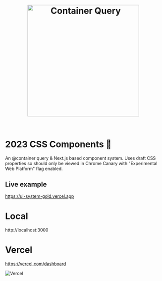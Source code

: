 <h1 align="center">
	<br>
	<img width="360" src="container-query.jpg" alt="Container Query">
	<br>
    <br>
</h1>

# 2023 CSS Components 📰

An @container query & Next.js based component system. Uses draft CSS properties so should only be viewed in Chrome Canary with "Experimental Web Platform" flag enabled.

## Live example

https://ui-system-gold.vercel.app

# Local

http://localhost:3000

# Vercel

https://vercel.com/dashboard

![Vercel](https://therealsujitk-vercel-badge.vercel.app/?app=subgrid-teamgotpop)
